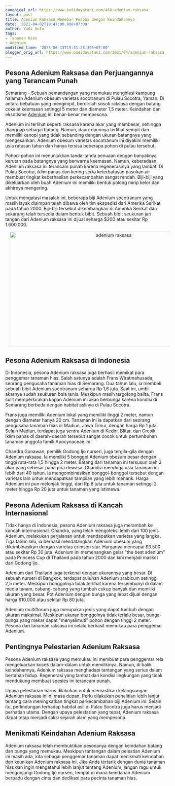 ```yaml
---
canonical_url: https://www.budidayatani.com/468-adenium-raksasa
layout: post
title: Adenium Raksasa Menebar Pesona dengan Keindahannya
date: '2021-04-02T19:47:00.000+07:00'
author: Yudi Anto
tags:
- Tanaman Hias
- Adenium
modified_time: '2023-06-13T15:31:23.395+07:00'
blogger_orig_url: https://www.budidayatani.com/2021/04/adenium-raksasa-menebar-pesona.html
---
```


<h2>Pesona Adenium Raksasa dan Perjuangannya yang Terancam Punah</h2><p>Semarang - Sebuah pemandangan yang memukau menghiasi kampung halaman Adenium obesum varietas socotranum di Pulau Socotra, Yaman. Di antara bebatuan yang mengimpit, berdirilah sosok raksasa dengan batang cokelat keemasan setinggi 5 meter dan diameter 1,5 meter. Keindahan dan eksotisme <a href="https://www.budidayatani.com/search/label/Adenium">Adenium</a> ini benar-benar mempesona.</p><p>Adenium ini terlihat seperti raksasa karena akar yang membesar, sehingga dianggap sebagai batang. Namun, daun-daunnya terlihat sempit dan memiliki kanopi yang tidak sebanding dengan ukuran batangnya yang mengesankan. Adenium obesum varietas socotranum ini diyakini memiliki usia ratusan tahun dan hanya tersisa beberapa pohon di pulau tersebut.</p><p>Pohon-pohon ini menunjukkan tanda-tanda penuaan dengan banyaknya kerutan pada batangnya yang berwarna keemasan. Namun, keberadaan Adenium raksasa ini terancam punah karena regenerasinya yang lambat. Di Pulau Socotra, iklim panas dan kering serta keterbatasan pasokan air membuat tingkat keberhasilan perkecambahan sangat rendah. Biji-biji yang dikeluarkan oleh buah Adenium ini memiliki bentuk polong mirip kelor dan akhirnya mengering.</p><p>Untuk mengatasi masalah ini, beberapa biji Adenium socotranum yang masih layak disimpan telah dibawa oleh tim ekspedisi dari Amerika Serikat pada tahun 2000. Biji-biji tersebut dikembangkan di Amerika Serikat dan sekarang telah tersedia dalam bentuk bibit. Sebuah bibit seukuran jari tangan dari Adenium raksasa ini dijual seharga $200 atau sekitar Rp 1.600.000.</p><div class="separator" style="clear: both; text-align: center;"><a href="https://blogger.googleusercontent.com/img/b/R29vZ2xl/AVvXsEgLU7ImpnsgbD0lyeVK30f_SOkA84RBAi2Cih2UBvOs3Ge6YzGFfXEkcawmCqh6wQigOxm99Tj2jmafDTrsxn9P_qs2iEJbtbw1y9RH7zBvmVA7Vqc583hEpgKOAtV3IoHKmve5DpCZ2_TvGYsBhsvxmmHhCV_esfooKQ3DTHtHQN2Jha1DorVvi0cqZw/s2108/adenium(1).jpg" imageanchor="1" style="margin-left: 1em; margin-right: 1em;"><img alt="adenium raksasa" border="0" data-original-height="1200" data-original-width="2108" height="364" src="https://blogger.googleusercontent.com/img/b/R29vZ2xl/AVvXsEgLU7ImpnsgbD0lyeVK30f_SOkA84RBAi2Cih2UBvOs3Ge6YzGFfXEkcawmCqh6wQigOxm99Tj2jmafDTrsxn9P_qs2iEJbtbw1y9RH7zBvmVA7Vqc583hEpgKOAtV3IoHKmve5DpCZ2_TvGYsBhsvxmmHhCV_esfooKQ3DTHtHQN2Jha1DorVvi0cqZw/w640-h364/adenium(1).jpg" width="640" /></a></div><h2>Pesona Adenium Raksasa di Indonesia</h2><p>Di Indonesia, pesona Adenium raksasa juga berhasil memikat para penggemar tanaman hias. Salah satunya adalah Frans Wiratmahusada, seorang pengusaha tanaman hias di Semarang. Dua tahun lalu, ia membeli sebuah bibit Adenium socotranum seharga Rp 1,6 juta. Saat ini, umbi akarnya sudah seukuran bola tenis. Meskipun masih tergolong balita, Frans sulit memperkirakan kapan Adenium ini akan berbunga karena kondisi di Semarang berbeda dengan habitat aslinya di Pulau Socotra.</p><p>Frans juga memiliki Adenium lokal yang memiliki tinggi 2 meter, namun dengan diameter hanya 20 cm. Tanaman ini ia dapatkan dari seorang pengusaha tanaman hias di Madiun, Jawa Timur, dengan harga Rp 1 juta. Selain Madiun, terdapat juga sentra Adenium di Kediri, Blitar, dan Gresik. Iklim panas di daerah-daerah tersebut sangat cocok untuk pertumbuhan tanaman anggota famili Apocynaceae ini.</p><p>Chandra Gunawan, pemilik Godong Ijo nurseri, juga tergila-gila dengan Adenium raksasa. Ia memiliki 5 bonggol Adenium obesum besar dengan tinggi rata-rata 1,5 hingga 2 meter. Batang dari tanaman ini tersusun oleh 3 akar yang sebesar paha pria dewasa. Chandra menduga usia tanaman ini lebih dari 40 tahun. Ia mengombinasikan bonggol-bonggol tersebut dengan varietas lain untuk mendapatkan tampilan yang lebih menarik. Harga Adenium ini pun melonjak tinggi, dari Rp 8 juta untuk tanaman setinggi 2 meter hingga Rp 20 juta untuk tanaman yang istimewa.</p><h2>Pesona Adenium Raksasa di Kancah Internasional</h2><p>Tidak hanya di Indonesia, pesona Adenium raksasa juga merambah ke kancah internasional. Chandra, yang telah mengoleksi lebih dari 100 jenis Adenium, melakukan perjalanan untuk mendapatkan varietas yang langka. Tiga tahun lalu, ia berhasil mendatangkan Adenium obesum yang dikombinasikan dengan varietas crimson star. Harganya mencapai $3.500 atau sekitar Rp 30 juta. Adenium ini memenangkan gelar "the best adenium" pada Princess Cup di Thailand pada tahun 2000 dan kini menjadi maskot dari Godong Ijo.</p><p>Adenium dari Thailand juga terkenal dengan ukurannya yang besar. Di sebuah nurseri di Bangkok, terdapat puluhan Adenium arabicum setinggi 2,5 meter. Meskipun bonggolnya tidak terlihat karena tersembunyi di dalam media tanam, cabang-cabang yang tumbuh cukup banyak dan memiliki ukuran yang besar. Pot Adenium dengan bunga yang lebat dijual dengan harga $10.000 atau sekitar Rp 80 juta.</p><p>Adenium multiflorum juga merupakan jenis yang dapat tumbuh dengan ukuran maksimal. Meskipun ukuran bonggolnya tidak terlalu besar, bunga-bunga yang mekar dapat "menyelimuti" pohon dengan tinggi 2 meter. Pesona dari tanaman raksasa ini selalu berhasil memukau para penggemar Adenium.</p><h2>Pentingnya Pelestarian Adenium Raksasa</h2><p>Pesona Adenium raksasa yang memukau ini membuat para penggemar rela mengeluarkan kocek dalam-dalam untuk memilikinya. Namun, di balik keindahannya, Adenium raksasa menghadapi tantangan yang serius dalam bertahan hidup. Regenerasi yang lambat dan kondisi lingkungan yang tidak mendukung membuat spesies ini terancam punah.</p><p>Upaya pelestarian harus dilakukan untuk memastikan kelangsungan Adenium raksasa ini di masa depan. Perlu dilakukan penelitian lebih lanjut tentang cara meningkatkan tingkat perkecambahan biji Adenium ini. Selain itu, perlindungan terhadap habitat asli di Pulau Socotra juga harus menjadi perhatian utama. Dengan upaya pelestarian yang tepat, Adenium raksasa dapat tetap menjadi saksi sejarah alam yang mempesona.</p><h2>Menikmati Keindahan Adenium Raksasa</h2><p>Adenium raksasa telah membuktikan pesonanya dengan keindahan batang dan bunga yang memukau. Meskipun tantangan dalam pelestian Adenium ini masih ada, kita sebagai penggemar tanaman dapat menikmati keindahan dan keunikan Adenium raksasa ini. Jika Anda tertarik dengan dunia tanaman hias dan ingin mengetahui lebih lanjut tentang Adenium, jangan ragu untuk mengunjungi Godong Ijo nurseri, tempat di mana keindahan Adenium berpadu dengan cinta dan dedikasi para pecinta tanaman hias.</p>